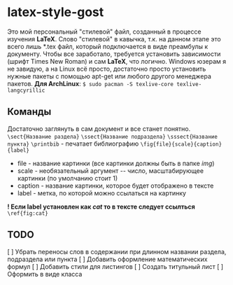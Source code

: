 # latex-style-gost
Это мой персональный "стилевой" файл, созданный в процессе изучения **LaTeX**.
Слово "стилевой" в кавычка, т.к. на данном этапе это всего лишь *.tex файл,
который подключается в виде преамбулы к документу. Чтобы все заработало,
требуется установить зависимости (шрифт Times New Roman) и сам **LaTeX**, что
логично. Windows юзерам я не завидую, а на Linux всё просто, достаточно просто
установить нужные пакеты с помощью apt-get или любого другого менеджера
пакетов.  **Для ArchLinux**: `$ sudo pacman -S texlive-core texlive-langcyrillic`

## Команды
Достаточно заглянуть в сам документ и все станет понятно.
`\sect{Название раздела}`
`\ssect{Название подраздела}`
`\sssect{Название пункта}`
`\printbib` - печатает библиографию
`\fig{file}{scale}{caption}{label}`
- file - название картинки (все картинки должны быть в папке *img*)
- scale - необязательный аргумент -- число, масштабирующее картинки (по умолчанию стоит 1)
- caption - название картинки, которое будет отображено в тексте
- label - метка, по которой можно ссылаться на картинку

**! Если label установлен как *cat* то в тексте следует ссылться** `\ref{fig:cat}`

## TODO
[ ] Убрать переносы слов в содержании при длинном названии раздела, подраздела или пункта
[ ] Добавить оформление математических формул
[ ] Добавить стили для листингов
[ ] Создать титульный лист
[ ] Оформить в виде класса
